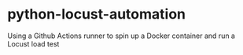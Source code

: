 # python-locust-automation
Using a Github Actions runner to spin up a Docker container and run a Locust load test
